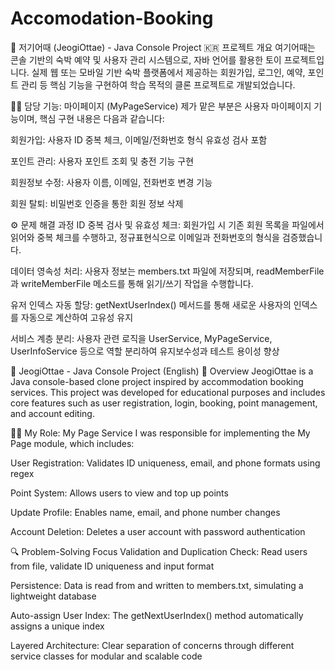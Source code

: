 # Accomodation-Booking

📌 저기어때 (JeogiOttae) - Java Console Project
🇰🇷 프로젝트 개요
여기어때는 콘솔 기반의 숙박 예약 및 사용자 관리 시스템으로, 자바 언어를 활용한 토이 프로젝트입니다. 실제 웹 또는 모바일 기반 숙박 플랫폼에서 제공하는 회원가입, 로그인, 예약, 포인트 관리 등 핵심 기능을 구현하여 학습 목적의 클론 프로젝트로 개발되었습니다.

🧑‍💻 담당 기능: 마이페이지 (MyPageService)
제가 맡은 부분은 사용자 마이페이지 기능이며, 핵심 구현 내용은 다음과 같습니다:

회원가입: 사용자 ID 중복 체크, 이메일/전화번호 형식 유효성 검사 포함

포인트 관리: 사용자 포인트 조회 및 충전 기능 구현

회원정보 수정: 사용자 이름, 이메일, 전화번호 변경 기능

회원 탈퇴: 비밀번호 인증을 통한 회원 정보 삭제

⚙️ 문제 해결 과정
ID 중복 검사 및 유효성 체크: 회원가입 시 기존 회원 목록을 파일에서 읽어와 중복 체크를 수행하고, 정규표현식으로 이메일과 전화번호의 형식을 검증했습니다.

데이터 영속성 처리: 사용자 정보는 members.txt 파일에 저장되며, readMemberFile과 writeMemberFile 메소드를 통해 읽기/쓰기 작업을 수행합니다.

유저 인덱스 자동 할당: getNextUserIndex() 메서드를 통해 새로운 사용자의 인덱스를 자동으로 계산하여 고유성 유지

서비스 계층 분리: 사용자 관련 로직을 UserService, MyPageService, UserInfoService 등으로 역할 분리하여 유지보수성과 테스트 용이성 향상

📌 JeogiOttae - Java Console Project (English)
🧾 Overview
JeogiOttae is a Java console-based clone project inspired by accommodation booking services. This project was developed for educational purposes and includes core features such as user registration, login, booking, point management, and account editing.

👨‍💻 My Role: My Page Service
I was responsible for implementing the My Page module, which includes:

User Registration: Validates ID uniqueness, email, and phone formats using regex

Point System: Allows users to view and top up points

Update Profile: Enables name, email, and phone number changes

Account Deletion: Deletes a user account with password authentication

🔍 Problem-Solving Focus
Validation and Duplication Check: Read users from file, validate ID uniqueness and input format

Persistence: Data is read from and written to members.txt, simulating a lightweight database

Auto-assign User Index: The getNextUserIndex() method automatically assigns a unique index

Layered Architecture: Clear separation of concerns through different service classes for modular and scalable code
